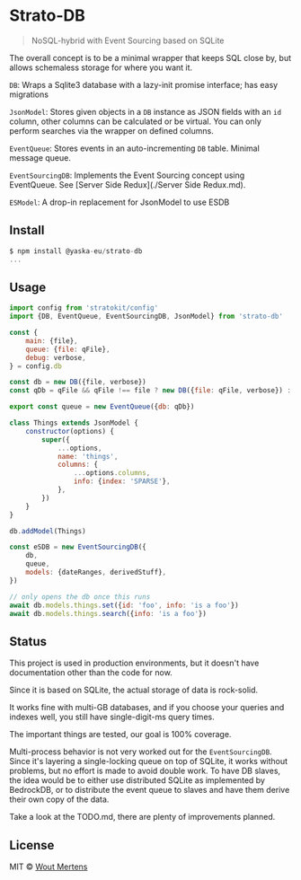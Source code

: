 # Strato-DB

> NoSQL-hybrid with Event Sourcing based on SQLite

The overall concept is to be a minimal wrapper that keeps SQL close by, but allows schemaless storage for where you want it.

`DB`: Wraps a Sqlite3 database with a lazy-init promise interface; has easy migrations

`JsonModel`: Stores given objects in a `DB` instance as JSON fields with an `id` column, other columns can be calculated or be virtual. You can only perform searches via the wrapper on defined columns.

`EventQueue`: Stores events in an auto-incrementing `DB` table. Minimal message queue.

`EventSourcingDB`: Implements the Event Sourcing concept using EventQueue. See [Server Side Redux](./Server Side Redux.md).

`ESModel`: A drop-in replacement for JsonModel to use ESDB

## Install

```js
$ npm install @yaska-eu/strato-db
...
```

## Usage

```js
import config from 'stratokit/config'
import {DB, EventQueue, EventSourcingDB, JsonModel} from 'strato-db'

const {
	main: {file},
	queue: {file: qFile},
	debug: verbose,
} = config.db

const db = new DB({file, verbose})
const qDb = qFile && qFile !== file ? new DB({file: qFile, verbose}) : db

export const queue = new EventQueue({db: qDb})

class Things extends JsonModel {
	constructor(options) {
		super({
			...options,
			name: 'things',
			columns: {
				...options.columns,
				info: {index: 'SPARSE'},
			},
		})
	}
}

db.addModel(Things)

const eSDB = new EventSourcingDB({
	db,
	queue,
	models: {dateRanges, derivedStuff},
})

// only opens the db once this runs
await db.models.things.set({id: 'foo', info: 'is a foo'})
await db.models.things.search({info: 'is a foo'})
```

## Status

This project is used in production environments, but it doesn't have documentation other than the code for now.

Since it is based on SQLite, the actual storage of data is rock-solid.

It works fine with multi-GB databases, and if you choose your queries and indexes well, you still have single-digit-ms query times.

The important things are tested, our goal is 100% coverage.

Multi-process behavior is not very worked out for the `EventSourcingDB`. Since it's layering a single-locking queue on top of SQLite, it works without problems, but no effort is made to avoid double work. To have DB slaves, the idea would be to either use distributed SQLite as implemented by BedrockDB, or to distribute the event queue to slaves and have them derive their own copy of the data.

Take a look at the TODO.md, there are plenty of improvements planned.

## License

MIT © [Wout Mertens](https://yaska.eu)

